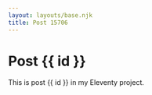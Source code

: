 ```yaml
---
layout: layouts/base.njk
title: Post 15706
---
```


# Post {{ id }}

This is post {{ id }} in my Eleventy project.
